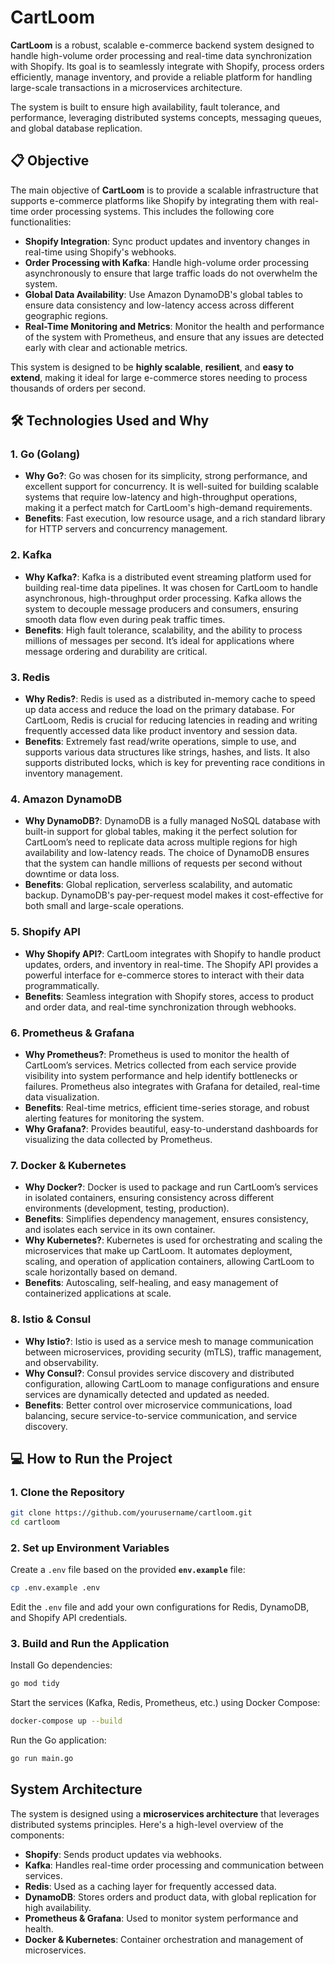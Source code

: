 
# CartLoom

**CartLoom** is a robust, scalable e-commerce backend system designed to handle high-volume order processing and real-time data synchronization with Shopify. Its goal is to seamlessly integrate with Shopify, process orders efficiently, manage inventory, and provide a reliable platform for handling large-scale transactions in a microservices architecture. 

The system is built to ensure high availability, fault tolerance, and performance, leveraging distributed systems concepts, messaging queues, and global database replication.

## 📋 Objective

The main objective of **CartLoom** is to provide a scalable infrastructure that supports e-commerce platforms like Shopify by integrating them with real-time order processing systems. This includes the following core functionalities:

- **Shopify Integration**: Sync product updates and inventory changes in real-time using Shopify's webhooks.
- **Order Processing with Kafka**: Handle high-volume order processing asynchronously to ensure that large traffic loads do not overwhelm the system.
- **Global Data Availability**: Use Amazon DynamoDB's global tables to ensure data consistency and low-latency access across different geographic regions.
- **Real-Time Monitoring and Metrics**: Monitor the health and performance of the system with Prometheus, and ensure that any issues are detected early with clear and actionable metrics.

This system is designed to be **highly scalable**, **resilient**, and **easy to extend**, making it ideal for large e-commerce stores needing to process thousands of orders per second.

## 🛠️ Technologies Used and Why

### 1. **Go (Golang)**
   - **Why Go?**: Go was chosen for its simplicity, strong performance, and excellent support for concurrency. It is well-suited for building scalable systems that require low-latency and high-throughput operations, making it a perfect match for CartLoom's high-demand requirements.
   - **Benefits**: Fast execution, low resource usage, and a rich standard library for HTTP servers and concurrency management.

### 2. **Kafka**
   - **Why Kafka?**: Kafka is a distributed event streaming platform used for building real-time data pipelines. It was chosen for CartLoom to handle asynchronous, high-throughput order processing. Kafka allows the system to decouple message producers and consumers, ensuring smooth data flow even during peak traffic times.
   - **Benefits**: High fault tolerance, scalability, and the ability to process millions of messages per second. It’s ideal for applications where message ordering and durability are critical.

### 3. **Redis**
   - **Why Redis?**: Redis is used as a distributed in-memory cache to speed up data access and reduce the load on the primary database. For CartLoom, Redis is crucial for reducing latencies in reading and writing frequently accessed data like product inventory and session data.
   - **Benefits**: Extremely fast read/write operations, simple to use, and supports various data structures like strings, hashes, and lists. It also supports distributed locks, which is key for preventing race conditions in inventory management.

### 4. **Amazon DynamoDB**
   - **Why DynamoDB?**: DynamoDB is a fully managed NoSQL database with built-in support for global tables, making it the perfect solution for CartLoom’s need to replicate data across multiple regions for high availability and low-latency reads. The choice of DynamoDB ensures that the system can handle millions of requests per second without downtime or data loss.
   - **Benefits**: Global replication, serverless scalability, and automatic backup. DynamoDB's pay-per-request model makes it cost-effective for both small and large-scale operations.

### 5. **Shopify API**
   - **Why Shopify API?**: CartLoom integrates with Shopify to handle product updates, orders, and inventory in real-time. The Shopify API provides a powerful interface for e-commerce stores to interact with their data programmatically.
   - **Benefits**: Seamless integration with Shopify stores, access to product and order data, and real-time synchronization through webhooks.

### 6. **Prometheus & Grafana**
   - **Why Prometheus?**: Prometheus is used to monitor the health of CartLoom’s services. Metrics collected from each service provide visibility into system performance and help identify bottlenecks or failures. Prometheus also integrates with Grafana for detailed, real-time data visualization.
   - **Benefits**: Real-time metrics, efficient time-series storage, and robust alerting features for monitoring the system.
   - **Why Grafana?**: Provides beautiful, easy-to-understand dashboards for visualizing the data collected by Prometheus.
   
### 7. **Docker & Kubernetes**
   - **Why Docker?**: Docker is used to package and run CartLoom’s services in isolated containers, ensuring consistency across different environments (development, testing, production).
   - **Benefits**: Simplifies dependency management, ensures consistency, and isolates each service in its own container.
   - **Why Kubernetes?**: Kubernetes is used for orchestrating and scaling the microservices that make up CartLoom. It automates deployment, scaling, and operation of application containers, allowing CartLoom to scale horizontally based on demand.
   - **Benefits**: Autoscaling, self-healing, and easy management of containerized applications at scale.

### 8. **Istio & Consul**
   - **Why Istio?**: Istio is used as a service mesh to manage communication between microservices, providing security (mTLS), traffic management, and observability.
   - **Why Consul?**: Consul provides service discovery and distributed configuration, allowing CartLoom to manage configurations and ensure services are dynamically detected and updated as needed.
   - **Benefits**: Better control over microservice communications, load balancing, secure service-to-service communication, and service discovery.

## 💻 How to Run the Project

### 1. Clone the Repository

```bash
git clone https://github.com/yourusername/cartloom.git
cd cartloom
```

### 2. Set up Environment Variables

Create a `.env` file based on the provided **`env.example`** file:

```bash
cp .env.example .env
```

Edit the `.env` file and add your own configurations for Redis, DynamoDB, and Shopify API credentials.

### 3. Build and Run the Application

Install Go dependencies:

```bash
go mod tidy
```

Start the services (Kafka, Redis, Prometheus, etc.) using Docker Compose:

```bash
docker-compose up --build
```

Run the Go application:

```bash
go run main.go
```

## System Architecture

The system is designed using a **microservices architecture** that leverages distributed systems principles. Here's a high-level overview of the components:

- **Shopify**: Sends product updates via webhooks.
- **Kafka**: Handles real-time order processing and communication between services.
- **Redis**: Used as a caching layer for frequently accessed data.
- **DynamoDB**: Stores orders and product data, with global replication for high availability.
- **Prometheus & Grafana**: Used to monitor system performance and health.
- **Docker & Kubernetes**: Container orchestration and management of microservices.
